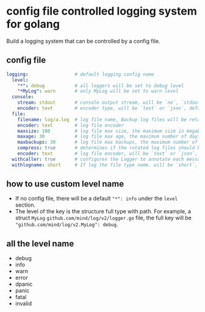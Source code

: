 # config file controlled logging system for golang

Build a logging system that can be controlled by a config file.

## config file

```yaml
logging:                 # default logging config name
  level:
    "*": debug           # all loggers will be set to debug level
    "*MyLog": warn       # only MyLog will be set to warn level
  console:
    stream: stdout       # console output stream, will be `no`, `stdout` or `stderr`, default is `stdout`. `no` means no console output.
    encoder: text        # encoder type, will be `text` or `json`, default is `text`.
  file:
    filename: log/a.log  # log file name, Backup log files will be retained in the same directory
    encoder: text        # log file encoder
    maxsize: 100         # log file max size, the maximum size in megabytes of the log file before it gets rotated, It defaults to 100 megabytes.
    maxage: 30           # log file max age, the maximum number of days to retain old log files based on the timestamp encoded in their filename. Default is 30 days.
    maxbackups: 30       # log file max backups, the maximum number of old log files to retain. Default is 30.
    compress: true       # determines if the rotated log files should be compressed using gzip. Default is true.
    encoder: text        # log file encoder, will be `text` or `json`, default is `text`.
  withcaller: true       # configures the Logger to annotate each message with the filename, line number, and function name of caller. Default is true.
  withlogname: short     # If log the file type name. will be `short`, `full` or `none`. Default is `short`. `short` means the file name without the directory path. `full` means the file name with the directory path. `none` means no file name.
```

## how to use custom level name
- If no config file, there will be a default `"*": info` under the `level` section.
- The level of the key is the structure full type with path. For example, a struct `MyLog` `github.com/mind/log/v2/logger.go` file, the full key will be `"github.com/mind/log/v2.MyLog": debug`.

## all the level name
- debug
- info
- warn
- error
- dpanic
- panic
- fatal
- invalid
